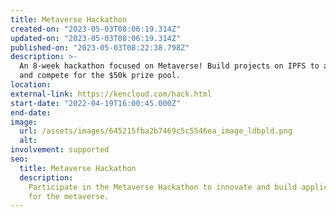 ```yaml
---
title: Metaverse Hackathon
created-on: "2023-05-03T08:06:19.314Z"
updated-on: "2023-05-03T08:06:19.314Z"
published-on: "2023-05-03T08:22:38.798Z"
description: >-
  An 8-week hackathon focused on Metaverse! Build projects on IPFS to answer challenges
  and compete for the $50k prize pool.
location:
external-link: https://kencloud.com/hack.html
start-date: "2022-04-19T16:00:45.000Z"
end-date:
image:
  url: /assets/images/645215fba2b7469c5c5546ea_image_ldbpld.png
  alt:
involvement: supported
seo:
  title: Metaverse Hackathon
  description:
    Participate in the Metaverse Hackathon to innovate and build applications
    for the metaverse.
---
```

